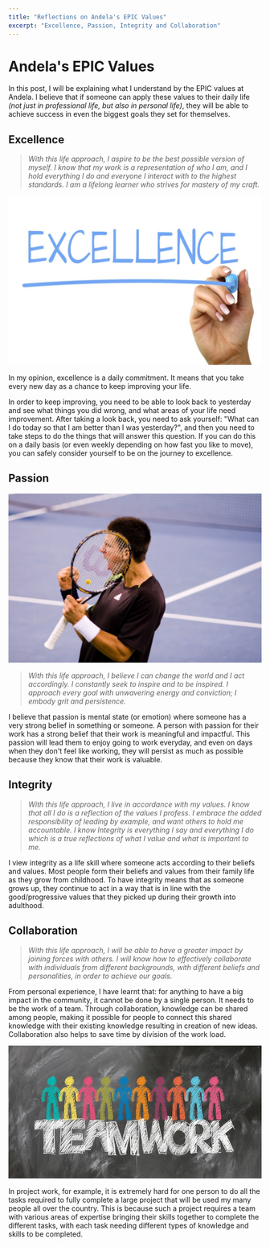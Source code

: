 ```yaml
---
title: "Reflections on Andela's EPIC Values"
excerpt: "Excellence, Passion, Integrity and Collaboration"
---
```


# Andela's EPIC Values

In this post, I will be explaining what I understand by the EPIC values at Andela. I believe that if someone can apply these values to their daily life _(not just in professional life, but also in personal life)_, they will be able to achieve success in even the biggest goals they set for themselves.

## Excellence

> _With this life approach, I aspire to be the best possible version of myself. I know that my work is a representation of who I am, and I hold everything I do and everyone I interact with to the highest standards. I am a lifelong learner who strives for mastery of my craft._

![Let's excel](/assets/excellence.jpg)

In my opinion, excellence is a daily commitment. It means that you take every new day as a chance to keep improving your life. 

In order to keep improving, you need to be able to look back to yesterday and see what things you did wrong, and what areas of your life need improvement. After taking a look back, you need to ask yourself: "What can I do today so that I am better than I was yesterday?", and then you need to take steps to do the things that will answer this question. If you can do this on a daily basis (or even weekly depending on how fast you like to move), you can safely consider yourself to be on the journey to excellence.

## Passion

![Teamwork](/assets/passion.jpg)

> _With this life approach, I believe I can change the world and I act accordingly. I constantly seek to inspire and to be inspired. I approach every goal with unwavering energy and conviction; I embody grit and persistence._

I believe that passion is mental state (or emotion) where someone has a very strong belief in something or someone. A person with passion for their work has a strong belief that their work is meaningful and impactful. This passion will lead them to enjoy going to work everyday, and even on days when they don't feel like working, they will persist as much as possible because they know that their work is valuable.

## Integrity

> _With this life approach, I live in accordance with my values. I know that all I do is a reflection of the values I profess. I embrace the added responsibility of leading by example, and want others to hold me accountable. I know Integrity is everything I say and everything I do which is a true reflections of what I value and what is important to me._

I view integrity as a life skill where someone acts according to their beliefs and values. Most people form their beliefs and values from their family life as they grow from childhood. To have integrity means that as someone grows up, they continue to act in a way that is in line with the good/progressive values that they picked up during their growth into adulthood.

## Collaboration

> _With this life approach, I will be able to have a greater impact by joining forces with others. I will know how to effectively collaborate with individuals from different backgrounds, with different beliefs and personalities, in order to achieve our goals._

From personal experience, I have learnt that: for anything to have a big impact in the community, it cannot be done by a single person. It needs to be the work of a team. Through collaboration, knowledge can be shared among people, making it possible for people to connect this shared knowledge with their existing knowledge resulting in creation of new ideas. Collaboration also helps to save time by division of the work load.

![Teamwork](/assets/teamwork.jpg)

In project work, for example, it is extremely hard for one person to do all the tasks required to fully complete a large project that will be used my many people all over the country. This is because such a project requires a team with various areas of expertise bringing their skills together to complete the different tasks, with each task needing different types of knowledge and skills to be completed.